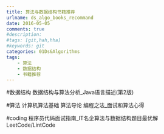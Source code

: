 ```yaml
---
title: 算法与数据结构书籍推荐
urlname: ds_algo_books_recommand
date: 2016-05-05
comments: true
#description: 
#tags: [git,hah,hha]
#keywords: git
categories: 01Ds&Algorithms
tags:
    - 算法
    - 数据结构
    - 书籍推荐
---
```


#数据结构
数据结构与算法分析_Java语言描述(第2版)

#算法
计算机算法基础
算法导论
编程之法_面试和算法心得

#coding
程序员代码面试指南_IT名企算法与数据结构题目最优解
LeetCode/LintCode
 
